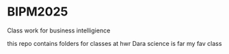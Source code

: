 # BIPM2025
Class work for business intelligience

this repo contains folders for classes at hwr 
Dara science is far my fav class
